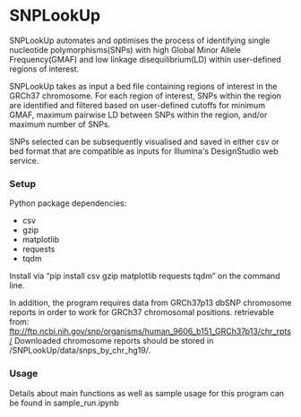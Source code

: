 # SNPLookUp

SNPLookUp automates and optimises the process of identifying single nucleotide polymorphisms(SNPs) with high Global Minor Allele Frequency(GMAF) and low linkage disequilibrium(LD) within user-defined regions of interest.

SNPLookUp takes as input a bed file containing regions of interest in the GRCh37 chromosome. For each region of interest, SNPs within the region are identified and filtered based on user-defined cutoffs for minimum GMAF, maximum pairwise LD between SNPs within the region, and/or maximum number of SNPs.

SNPs selected can be subsequently visualised and saved in either csv or bed format that are compatible as inputs for Illumina's DesignStudio web service.

### Setup

Python package dependencies:
-	csv
-	gzip
-	matplotlib
-	requests
-	tqdm

Install via “pip install csv gzip matplotlib requests tqdm” on the command line.

In addition, the program requires data from GRCh37p13 dbSNP chromosome reports in order to work for GRCh37 chromosomal positions. retrievable from:
ftp://ftp.ncbi.nih.gov/snp/organisms/human_9606_b151_GRCh37p13/chr_rpts/
Downloaded chromosome reports should be stored in /SNPLookUp/data/snps_by_chr_hg19/.


### Usage

Details about main functions as well as sample usage for this program can be found in sample_run.ipynb

